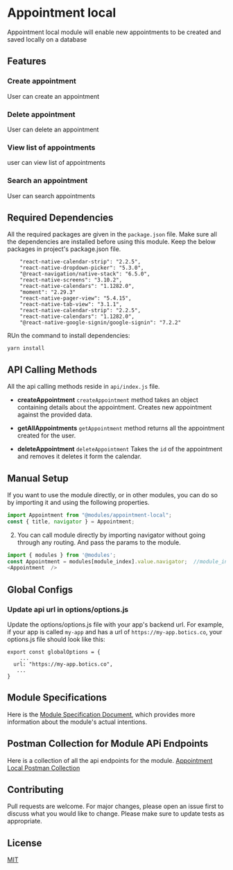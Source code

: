 # Appointment local
Appointment local module will enable new appointments to be created and saved locally on a database

## Features

### Create appointment
User can create an appointment

### Delete appointment
User can delete an appointment

### View list of appointments
user can view list of appointments

### Search an appointment
User can search appointments

## Required Dependencies
All the required packages are given in the `package.json` file. Make sure all the dependencies are installed before using this module. 
Keep the below packages in project's package.json file.
```
    "react-native-calendar-strip": "2.2.5",
    "react-native-dropdown-picker": "5.3.0",
    "@react-navigation/native-stack": "6.5.0",
    "react-native-screens": "3.10.2",
    "react-native-calendars": "1.1282.0",
    "moment": "2.29.3"
    "react-native-pager-view": "5.4.15",
    "react-native-tab-view": "3.1.1",
    "react-native-calendar-strip": "2.2.5",
    "react-native-calendars": "1.1282.0",
    "@react-native-google-signin/google-signin": "7.2.2"
```
RUn the command to install dependencies:
  ```
  yarn install
  ```

## API Calling Methods
All the api calling methods reside in `api/index.js` file.

* **createAppointment**
`createAppointment` method takes an object containing details about the appointment. Creates new appointment against the provided data.

* **getAllAppointments**
`getAppointment` method returns all the appointment created for the user.

* **deleteAppointment**
`deleteAppointment` Takes the `id` of the appointment and removes it deletes it form the calendar.


## Manual Setup

If you want to use the module directly, or in other modules, you can do so by importing it and using the following properties.

```javascript
import Appointment from "@modules/appointment-local";
const { title, navigator } = Appointment;
```

2. You can call module directly by importing navigator without going through any routing. And pass the params to the module.

```javascript
import { modules } from '@modules';
const Appointment = modules[module_index].value.navigator;  //module_index : position of the module in modules folder
<Appointment  />
```

## Global Configs
### Update api url in options/options.js

Update the options/options.js file with your app's backend url. For example, if your app is called `my-app` and has a url of `https://my-app.botics.co`, your options.js file should look like this: 

```
export const globalOptions = {
    ...
  url: "https://my-app.botics.co",
   ...
}
```

## Module Specifications
Here is the [Module Specification Document](https://docs.google.com/document/d/1oOjHadHw4fUA9JxfIykAqEhAeokcCRqgDkcQjyUkUJk/edit?usp=sharing), which provides more information about the module's actual intentions.

## Postman Collection for Module APi Endpoints
Here is a collection of all the api endpoints for the module.
[Appointment Local Postman Collection](https://drive.google.com/file/d/19x0jpCL-JeAa-eFYrKuc5gRavu662-w-/view?usp=share_link)

## Contributing

Pull requests are welcome. For major changes, please open an issue first to discuss what you would like to change.
Please make sure to update tests as appropriate.

## License

[MIT](https://choosealicense.com/licenses/mit/)
